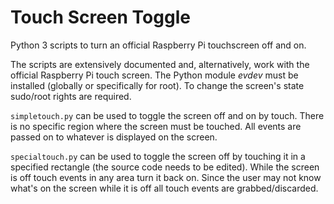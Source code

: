 # Touch Screen Toggle

Python 3 scripts to turn an official Raspberry Pi touchscreen off and on.

The scripts are extensively documented and, alternatively, work with the official Raspberry Pi touch screen. The Python module _evdev_ must be installed (globally or specifically for root). To change the screen's state sudo/root rights are required.

`simpletouch.py` can be used to toggle the screen off and on by touch. There is no specific region where the screen must be touched. All events are passed on to whatever is displayed on the screen.

`specialtouch.py` can be used to toggle the screen off by touching it in a specified rectangle (the source code needs to be edited). While the screen is off touch events in any area turn it back on. Since the user may not know what's on the screen while it is off all touch events are grabbed/discarded.
